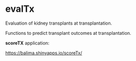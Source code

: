 # evalTx
Evaluation of kidney transplants at transplantation.

Functions to predict transplant outcomes at transplantation.

**scoreTX** application:

https://balima.shinyapps.io/scoreTx/
